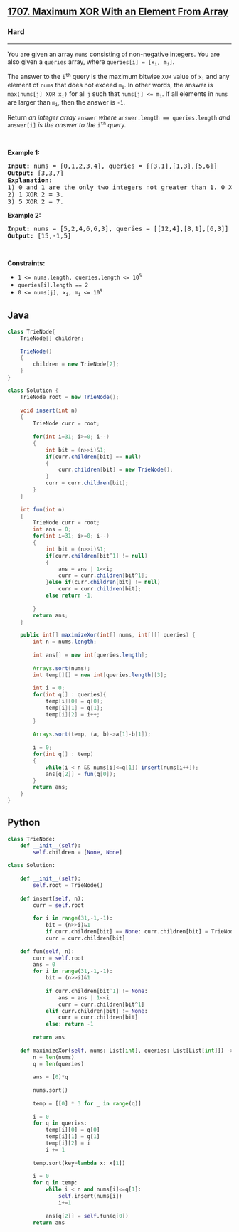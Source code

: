 <h2><a href="https://leetcode.com/problems/maximum-xor-with-an-element-from-array/">1707. Maximum XOR With an Element From Array</a></h2><h3>Hard</h3><hr><div><p>You are given an array <code>nums</code> consisting of non-negative integers. You are also given a <code>queries</code> array, where <code>queries[i] = [x<sub>i</sub>, m<sub>i</sub>]</code>.</p>

<p>The answer to the <code>i<sup>th</sup></code> query is the maximum bitwise <code>XOR</code> value of <code>x<sub>i</sub></code> and any element of <code>nums</code> that does not exceed <code>m<sub>i</sub></code>. In other words, the answer is <code>max(nums[j] XOR x<sub>i</sub>)</code> for all <code>j</code> such that <code>nums[j] &lt;= m<sub>i</sub></code>. If all elements in <code>nums</code> are larger than <code>m<sub>i</sub></code>, then the answer is <code>-1</code>.</p>

<p>Return <em>an integer array </em><code>answer</code><em> where </em><code>answer.length == queries.length</code><em> and </em><code>answer[i]</code><em> is the answer to the </em><code>i<sup>th</sup></code><em> query.</em></p>

<p>&nbsp;</p>
<p><strong class="example">Example 1:</strong></p>

<pre><strong>Input:</strong> nums = [0,1,2,3,4], queries = [[3,1],[1,3],[5,6]]
<strong>Output:</strong> [3,3,7]
<strong>Explanation:</strong>
1) 0 and 1 are the only two integers not greater than 1. 0 XOR 3 = 3 and 1 XOR 3 = 2. The larger of the two is 3.
2) 1 XOR 2 = 3.
3) 5 XOR 2 = 7.
</pre>

<p><strong class="example">Example 2:</strong></p>

<pre><strong>Input:</strong> nums = [5,2,4,6,6,3], queries = [[12,4],[8,1],[6,3]]
<strong>Output:</strong> [15,-1,5]
</pre>

<p>&nbsp;</p>
<p><strong>Constraints:</strong></p>

<ul>
	<li><code>1 &lt;= nums.length, queries.length &lt;= 10<sup>5</sup></code></li>
	<li><code>queries[i].length == 2</code></li>
	<li><code>0 &lt;= nums[j], x<sub>i</sub>, m<sub>i</sub> &lt;= 10<sup>9</sup></code></li>
</ul>
</div>

## Java

```java
class TrieNode{
    TrieNode[] children;

    TrieNode()
    {
        children = new TrieNode[2];
    }
}

class Solution {
    TrieNode root = new TrieNode();
    
    void insert(int n)
    {
        TrieNode curr = root;
        
        for(int i=31; i>=0; i--)
        {
            int bit = (n>>i)&1;
            if(curr.children[bit] == null)
            {
                curr.children[bit] = new TrieNode();
            }
            curr = curr.children[bit];
        }
    }
    
    int fun(int n)
    {
        TrieNode curr = root;
        int ans = 0;
        for(int i=31; i>=0; i--)
        {
            int bit = (n>>i)&1;
            if(curr.children[bit^1] != null)
            {
                ans = ans | 1<<i;
                curr = curr.children[bit^1];
            }else if(curr.children[bit] != null)
                curr = curr.children[bit];
            else return -1;
            
        }
        return ans;
    }
    
    public int[] maximizeXor(int[] nums, int[][] queries) {
        int n = nums.length;
        
        int ans[] = new int[queries.length];
        
        Arrays.sort(nums);
        int temp[][] = new int[queries.length][3];
        
        int i = 0;
        for(int q[] : queries){
            temp[i][0] = q[0];
            temp[i][1] = q[1];
            temp[i][2] = i++;
        }
        
        Arrays.sort(temp, (a, b)->a[1]-b[1]);
        
        i = 0;
        for(int q[] : temp)
        {
            while(i < n && nums[i]<=q[1]) insert(nums[i++]);
            ans[q[2]] = fun(q[0]);
        }
        return ans;
    }
}
```

## Python

```python
class TrieNode:
    def __init__(self):
        self.children = [None, None]
        
class Solution:
    
    def __init__(self):
        self.root = TrieNode()
    
    def insert(self, n):
        curr = self.root
        
        for i in range(31,-1,-1):
            bit = (n>>i)&1
            if curr.children[bit] == None: curr.children[bit] = TrieNode()
            curr = curr.children[bit]
    
    def fun(self, n):
        curr = self.root
        ans = 0
        for i in range(31,-1,-1):
            bit = (n>>i)&1
            
            if curr.children[bit^1] != None:
                ans = ans | 1<<i
                curr = curr.children[bit^1]
            elif curr.children[bit] != None:
                curr = curr.children[bit]
            else: return -1
            
        return ans
    
    def maximizeXor(self, nums: List[int], queries: List[List[int]]) -> List[int]:
        n = len(nums)
        q = len(queries)
        
        ans = [0]*q
        
        nums.sort()
        
        temp = [[0] * 3 for _ in range(q)]
        
        i = 0
        for q in queries:
            temp[i][0] = q[0]
            temp[i][1] = q[1]
            temp[i][2] = i
            i += 1
        
        temp.sort(key=lambda x: x[1])
        
        i = 0
        for q in temp:
            while i < n and nums[i]<=q[1]: 
                self.insert(nums[i])
                i+=1
                
            ans[q[2]] = self.fun(q[0])
        return ans
```
